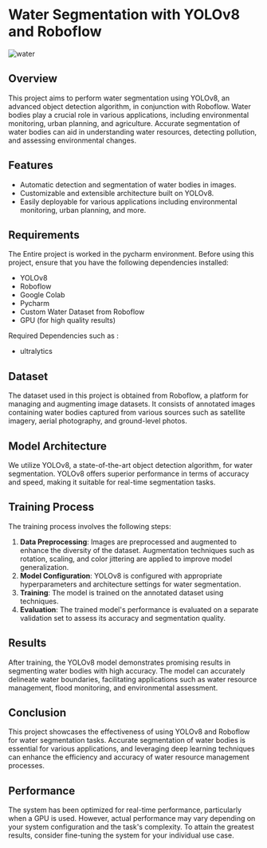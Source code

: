 # Water Segmentation with YOLOv8 and Roboflow

![water](https://github.com/dineshrx/Water-Segmentation---Yolov8/assets/144202549/e85c21c9-0d3e-431b-9c7e-5d1b557a0c9b)

## Overview

This project aims to perform water segmentation using YOLOv8, an advanced object detection algorithm, in conjunction with Roboflow. Water bodies play a crucial role in various applications, including environmental monitoring, urban planning, and agriculture. Accurate segmentation of water bodies can aid in understanding water resources, detecting pollution, and assessing environmental changes.

## Features

- Automatic detection and segmentation of water bodies in images.
- Customizable and extensible architecture built on YOLOv8.
- Easily deployable for various applications including environmental monitoring, urban planning, and more.

## Requirements
The Entire project is worked in the pycharm environment. Before using this project, ensure that you have the following dependencies installed:

- YOLOv8
- Roboflow
- Google Colab
- Pycharm 
- Custom Water Dataset from Roboflow
- GPU (for high quality results)

Required Dependencies such as : 
* ultralytics


## Dataset

The dataset used in this project is obtained from Roboflow, a platform for managing and augmenting image datasets. It consists of annotated images containing water bodies captured from various sources such as satellite imagery, aerial photography, and ground-level photos.

## Model Architecture

We utilize YOLOv8, a state-of-the-art object detection algorithm, for water segmentation. YOLOv8 offers superior performance in terms of accuracy and speed, making it suitable for real-time segmentation tasks. 

## Training Process

The training process involves the following steps:

1. **Data Preprocessing**: Images are preprocessed and augmented to enhance the diversity of the dataset. Augmentation techniques such as rotation, scaling, and color jittering are applied to improve model generalization.
2. **Model Configuration**: YOLOv8 is configured with appropriate hyperparameters and architecture settings for water segmentation.
3. **Training**: The model is trained on the annotated dataset using techniques.
4. **Evaluation**: The trained model's performance is evaluated on a separate validation set to assess its accuracy and segmentation quality.

## Results

After training, the YOLOv8 model demonstrates promising results in segmenting water bodies with high accuracy. The model can accurately delineate water boundaries, facilitating applications such as water resource management, flood monitoring, and environmental assessment.

## Conclusion

This project showcases the effectiveness of using YOLOv8 and Roboflow for water segmentation tasks. Accurate segmentation of water bodies is essential for various applications, and leveraging deep learning techniques can enhance the efficiency and accuracy of water resource management processes.

## Performance
The system has been optimized for real-time performance, particularly when a GPU is used. However, actual performance may vary depending on your system configuration and the task's complexity. To attain the greatest results, consider fine-tuning the system for your individual use case.
